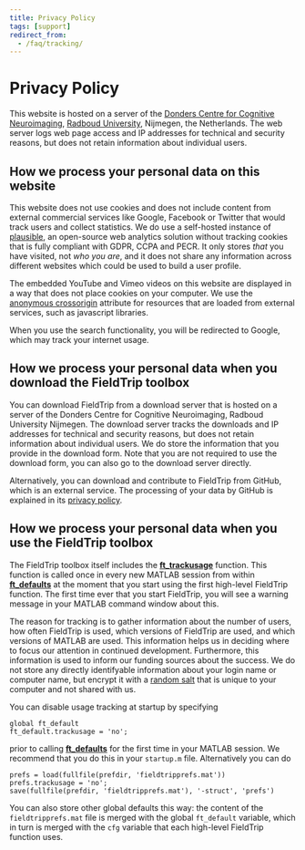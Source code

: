 ```yaml
---
title: Privacy Policy
tags: [support]
redirect_from:
  - /faq/tracking/
---
```


# Privacy Policy

This website is hosted on a server of the [Donders Centre for Cognitive Neuroimaging](https://www.ru.nl/donders/), [Radboud University](https://www.ru.nl/english/), Nijmegen, the Netherlands. The web server logs web page access and IP addresses for technical and security reasons, but does not retain information about individual users.

## How we process your personal data on this website

This website does not use cookies and does not include content from external commercial services like Google, Facebook or Twitter that would track users and collect statistics. We do use a self-hosted instance of [plausible](https://plausible.io), an open-source web analytics solution without tracking cookies that is fully compliant with GDPR, CCPA and PECR. It only stores _that_ you have visited, not _who you are_, and it does not share any information across different websites which could be used to build a user profile.

The embedded YouTube and Vimeo videos on this website are displayed in a way that does not place cookies on your computer. We use the [anonymous crossorigin](https://developer.mozilla.org/en-US/docs/Web/HTML/Attributes/crossorigin) attribute for resources that are loaded from external services, such as javascript libraries.

When you use the search functionality, you will be redirected to Google, which may track your internet usage.

## How we process your personal data when you download the FieldTrip toolbox

You can download FieldTrip from a download server that is hosted on a server of the Donders Centre for Cognitive Neuroimaging, Radboud University Nijmegen. The download server tracks the downloads and IP addresses for technical and security reasons, but does not retain information about individual users. We do store the information that you provide in the download form. Note that you are not required to use the download form, you can also go to the download server directly.

Alternatively, you can download and contribute to FieldTrip from GitHub, which is an external service. The processing of your data by GitHub is explained in its [privacy policy](https://github.com/site/privacy).

## How we process your personal data when you use the FieldTrip toolbox

The FieldTrip toolbox itself includes the **[ft_trackusage](/reference/utilities/ft_trackusage)** function. This function is called once in every new MATLAB session from within **[ft_defaults](/reference/ft_defaults)** at the moment that you start using the first high-level FieldTrip function. The first time ever that you start FieldTrip, you will see a warning message in your MATLAB command window about this.

The reason for tracking is to gather information about the number of users, how often FieldTrip is used, which versions of FieldTrip are used, and which versions of MATLAB are used. This information helps us in deciding where to focus our attention in continued development. Furthermore, this information is used to inform our funding sources about the success. We do not store any directly identifyable information about your login name or computer name, but encrypt it with a [random salt](https://en.wikipedia.org/wiki/Salt_(cryptography)) that is unique to your computer and not shared with us.

You can disable usage tracking at startup by specifying

    global ft_default
    ft_default.trackusage = 'no';

prior to calling **[ft_defaults](/reference/ft_defaults)** for the first time in your MATLAB session. We recommend that you do this in your `startup.m` file. Alternatively you can do

    prefs = load(fullfile(prefdir, 'fieldtripprefs.mat'))
    prefs.trackusage = 'no';
    save(fullfile(prefdir, 'fieldtripprefs.mat'), '-struct', 'prefs')

You can also store other global defaults this way: the content of the `fieldtripprefs.mat` file is merged with the global `ft_default` variable, which in turn is merged with the `cfg` variable that each high-level FieldTrip function uses.
